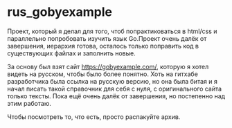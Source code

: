 # rus_gobyexample
Проект, который я делал для того, чтоб попрактиковаться в html/css и параллельно попробовать изучить язык Go.Проект очень далёк от завершения, иерархия готова, осталось только поправить код в существующих файлах и заполнить новые.

За основу был взят сайт https://gobyexample.com/, которую я хотел видеть на русском, чтобы было более понятно. Хоть на гитхабе разработчика была ссылка на русскую версию, но она была битая и я начал писать такой справочник для себя с нуля, с оригинального сайта только тексты. Пока ещё очень далёк от завершения, но постепенно над этим работаю.

Чтобы посмотреть то, что есть, просто распакуйте архив.

